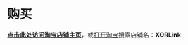 # 购买
[**点击此处访问淘宝店铺主页**](https://shop338312436.taobao.com/shop/view_shop.htm?spm=a21n57.1.0.0.7a46523crd6qlF&appUid=RAzN8HWKtnie4ZmoQWW1DQZ4tH7dE4i5MJzdWTcsBuuYGELYp6u)，或[打开淘宝](https://www.taobao.com)搜索店铺名：**XORLink**
